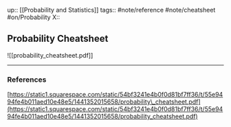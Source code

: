 up:: [[Probability and Statistics]]
tags:: #note/reference #note/cheatsheet #on/Probability 
X:: 

## Probability Cheatsheet

![[probability_cheatsheet.pdf]]

---

### References

[https://static1.squarespace.com/static/54bf3241e4b0f0d81bf7ff36/t/55e9494fe4b011aed10e48e5/1441352015658/probability\_cheatsheet.pdf](https://static1.squarespace.com/static/54bf3241e4b0f0d81bf7ff36/t/55e9494fe4b011aed10e48e5/1441352015658/probability_cheatsheet.pdf)